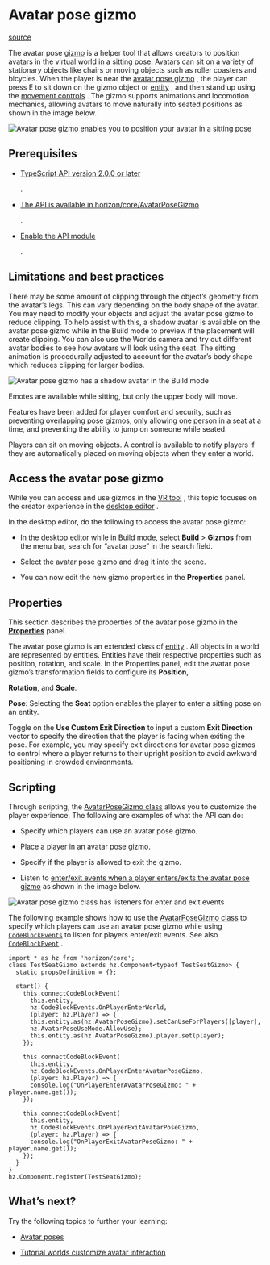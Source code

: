 # Avatar pose gizmo

[source](https://developers.meta.com/horizon-worlds/learn/documentation/code-blocks-and-gizmos/avatar-pose-gizmo)

The avatar pose [gizmo](/horizon-worlds/learn/documentation/code-blocks-and-gizmos/about-gizmos) is a helper tool that allows creators to position avatars in the virtual world in a sitting pose. Avatars can sit on a variety of stationary objects like chairs or moving objects such as roller coasters and bicycles. When the player is near the [avatar pose gizmo](/horizon-worlds/reference/2.0.0/core_avatarposegizmo) , the player can press E to sit down on the gizmo object or [entity](/horizon-worlds/reference/2.0.0/core_entity) , and then stand up using the [movement controls](/horizon-worlds/learn/documentation/desktop-editor/help-and-reference/desktop-editor-creation-tools-keyboard-shortcuts) . The gizmo supports animations and locomotion mechanics, allowing avatars to move naturally into seated positions as shown in the image below.

![Avatar pose gizmo enables you to position your avatar in a sitting pose](https://scontent.flba1-1.fna.fbcdn.net/v/t39.2365-6/497727897_718068960731058_5060701550769065856_n.png?_nc_cat=108&ccb=1-7&_nc_sid=e280be&_nc_ohc=tuUgtuelKkkQ7kNvwHhm_qZ&_nc_oc=AdnhRZh-oDd_yf_o6pU8m5Fzpl8JT3xwoOHUYO1pXxj3mzn64pHAXy85AiI8DsjTH50&_nc_zt=14&_nc_ht=scontent.flba1-1.fna&_nc_gid=y7OlT7QHb4VdDMt69L3KiQ&oh=00_AfQUbHKqX_4i9oVRAW1vUtFubXao9uMOeGoGP8cQ1qlZxQ&oe=689BA157)

## Prerequisites

*   [TypeScript API version 2.0.0 or later](/horizon-worlds/learn/documentation/typescript/upgrade-world-to-typescript-api-v200)
    
    .

*   [The API is available in horizon/core/AvatarPoseGizmo](/horizon-worlds/reference/2.0.0/core_avatarposegizmo)
    
    .

*   [Enable the API module](/horizon-worlds/learn/documentation/typescript/upgrade-world-to-typescript-api-v200#upgrading-your-world)
    
    .

## Limitations and best practices

There may be some amount of clipping through the object’s geometry from the avatar’s legs. This can vary depending on the body shape of the avatar. You may need to modify your objects and adjust the avatar pose gizmo to reduce clipping. To help assist with this, a shadow avatar is available on the avatar pose gizmo while in the Build mode to preview if the placement will create clipping. You can also use the Worlds camera and try out different avatar bodies to see how avatars will look using the seat. The sitting animation is procedurally adjusted to account for the avatar’s body shape which reduces clipping for larger bodies.

![Avatar pose gizmo has a shadow avatar in the Build mode](https://scontent.flba1-1.fna.fbcdn.net/v/t39.2365-6/497654382_718068954064392_7813754134802998118_n.png?_nc_cat=100&ccb=1-7&_nc_sid=e280be&_nc_ohc=gmT92coUsh4Q7kNvwFbdzFp&_nc_oc=AdloTVFmVxHubF3wrny98V_Lwkd0o7FeEtkLcCE2Ya7eOpUTU_poetSFVOfbhk0ly_c&_nc_zt=14&_nc_ht=scontent.flba1-1.fna&_nc_gid=y7OlT7QHb4VdDMt69L3KiQ&oh=00_AfRBs4DrfxUWD1CFLzH0c-RiisIf-49dOjDykZVdXpwvwA&oe=689BBCF8)

Emotes are available while sitting, but only the upper body will move.

Features have been added for player comfort and security, such as preventing overlapping pose gizmos, only allowing one person in a seat at a time, and preventing the ability to jump on someone while seated.

Players can sit on moving objects. A control is available to notify players if they are automatically placed on moving objects when they enter a world.

## Access the avatar pose gizmo

While you can access and use gizmos in the [VR tool](/horizon-worlds/learn/documentation/vr-creation/getting-started/create-a-new-world-in-horizon) , this topic focuses on the creator experience in the [desktop editor](/horizon-worlds/learn/documentation/get-started/install-desktop-editor) .

In the desktop editor, do the following to access the avatar pose gizmo:

*   In the desktop editor while in Build mode, select **Build** \> **Gizmos** from the menu bar, search for “avatar pose” in the search field.

*   Select the avatar pose gizmo and drag it into the scene.

*   You can now edit the new gizmo properties in the **Properties** panel.

## Properties

This section describes the properties of the avatar pose gizmo in the [**Properties**](/horizon-worlds/learn/documentation/desktop-editor/getting-started/user-interface/UI-panels-and-tabs#properties-pane) panel.

The avatar pose gizmo is an extended class of [entity](/horizon-worlds/reference/2.0.0/core_entity) . All objects in a world are represented by entities. Entities have their respective properties such as position, rotation, and scale. In the Properties panel, edit the avatar pose gizmo’s transformation fields to configure its **Position**, 

**Rotation**, and **Scale**.

**Pose**: Selecting the **Seat** option enables the player to enter a sitting pose on an entity.

Toggle on the **Use Custom Exit Direction** to input a custom **Exit Direction** vector to specify the direction that the player is facing when exiting the pose. For example, you may specify exit directions for avatar pose gizmos to control where a player returns to their upright position to avoid awkward positioning in crowded environments.

## Scripting

Through scripting, the [AvatarPoseGizmo class](/horizon-worlds/reference/2.0.0/core_avatarposegizmo) allows you to customize the player experience. The following are examples of what the API can do:

*   Specify which players can use an avatar pose gizmo.

*   Place a player in an avatar pose gizmo.

*   Specify if the player is allowed to exit the gizmo.

*   Listen to [enter/exit events when a player enters/exits the avatar pose gizmo](/horizon-worlds/reference/2.0.0/core_codeblockevents) as shown in the image below.

![Avatar pose gizmo class has listeners for enter and exit events](https://scontent.flba1-1.fna.fbcdn.net/v/t39.2365-6/497496279_718068957397725_4079087536513392361_n.png?_nc_cat=110&ccb=1-7&_nc_sid=e280be&_nc_ohc=MWKEgAfoHloQ7kNvwGVccar&_nc_oc=AdmeQVrZ03VSlufPxZnarARUjSuKk_Eiv3F8ea4sE8BL7lrjnytVC443WebjYFQlxA0&_nc_zt=14&_nc_ht=scontent.flba1-1.fna&_nc_gid=y7OlT7QHb4VdDMt69L3KiQ&oh=00_AfRdtrl0PdvXRW07d-PzXjuF9uykSSyxyTlkgcpjLvUWzw&oe=689BA694)

The following example shows how to use the [AvatarPoseGizmo class](/horizon-worlds/reference/2.0.0/core_avatarposegizmo) to specify which players can use an avatar pose gizmo while using [`CodeBlockEvents`](/horizon-worlds/reference/2.0.0/core_codeblockevents) to listen for players enter/exit events. See also [`CodeBlockEvent`](/horizon-worlds/reference/2.0.0/core_codeblockevent) .

```
import * as hz from 'horizon/core';
class TestSeatGizmo extends hz.Component<typeof TestSeatGizmo> {
  static propsDefinition = {};

  start() {
    this.connectCodeBlockEvent(
      this.entity,
      hz.CodeBlockEvents.OnPlayerEnterWorld,
      (player: hz.Player) => {
      this.entity.as(hz.AvatarPoseGizmo).setCanUseForPlayers([player],
      hz.AvatarPoseUseMode.AllowUse);
      this.entity.as(hz.AvatarPoseGizmo).player.set(player);
    });

    this.connectCodeBlockEvent(
      this.entity,
      hz.CodeBlockEvents.OnPlayerEnterAvatarPoseGizmo,
      (player: hz.Player) => {
      console.log("OnPlayerEnterAvatarPoseGizmo: " + player.name.get());
    });

    this.connectCodeBlockEvent(
      this.entity,
      hz.CodeBlockEvents.OnPlayerExitAvatarPoseGizmo,
      (player: hz.Player) => {
      console.log("OnPlayerExitAvatarPoseGizmo: " + player.name.get());
    });
  }
}
hz.Component.register(TestSeatGizmo);
```

## What’s next?

Try the following topics to further your learning:

*   [Avatar poses](/horizon-worlds/learn/documentation/create-for-web-and-mobile/grabbable-entities/avatar-poses)

*   [Tutorial worlds customize avatar interaction](/horizon-worlds/learn/documentation/tutorial-worlds/developing-for-web-and-mobile-players-tutorial/module-6-room-a-the-magic-wand#customize-avatar-interactions)

 

 

 

 

 

 

 

 

 

 

 

 

 

 

 

 

 

 

 

 

 

 

 

 

 

 

 

 

 

 

 

 

 

 

 

 

 

 

 

 

 

 

 

 

 

 

 

 

 